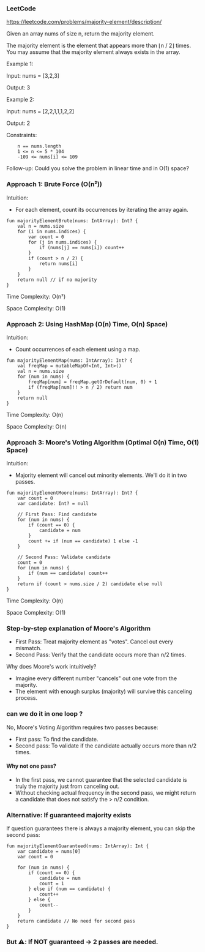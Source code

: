### LeetCode 
https://leetcode.com/problems/majority-element/description/

Given an array nums of size n, return the majority element.

The majority element is the element that appears more than ⌊n / 2⌋ times. You may assume that the majority element always exists in the array.

 

Example 1:

Input: nums = [3,2,3]

Output: 3

Example 2:

Input: nums = [2,2,1,1,1,2,2]

Output: 2

 

Constraints:
```
    n == nums.length
    1 <= n <= 5 * 104
    -109 <= nums[i] <= 109
```
 
Follow-up: Could you solve the problem in linear time and in O(1) space?

### Approach 1: Brute Force (O(n²))
Intuition:
- For each element, count its occurrences by iterating the array again.

```
fun majorityElementBrute(nums: IntArray): Int? {
    val n = nums.size
    for (i in nums.indices) {
        var count = 0
        for (j in nums.indices) {
            if (nums[j] == nums[i]) count++
        }
        if (count > n / 2) {
            return nums[i]
        }
    }
    return null // if no majority
}
```

Time Complexity: O(n²)

Space Complexity: O(1)

### Approach 2: Using HashMap (O(n) Time, O(n) Space)

Intuition:

  - Count occurrences of each element using a map.

```
fun majorityElementMap(nums: IntArray): Int? {
    val freqMap = mutableMapOf<Int, Int>()
    val n = nums.size
    for (num in nums) {
        freqMap[num] = freqMap.getOrDefault(num, 0) + 1
        if (freqMap[num]!! > n / 2) return num
    }
    return null
}

```

Time Complexity: O(n)

Space Complexity: O(n)

### Approach 3: Moore's Voting Algorithm (Optimal O(n) Time, O(1) Space)

Intuition:

  - Majority element will cancel out minority elements. We'll do it in two passes.

```
fun majorityElementMoore(nums: IntArray): Int? {
    var count = 0
    var candidate: Int? = null

    // First Pass: Find candidate
    for (num in nums) {
        if (count == 0) {
            candidate = num
        }
        count += if (num == candidate) 1 else -1
    }

    // Second Pass: Validate candidate
    count = 0
    for (num in nums) {
        if (num == candidate) count++
    }
    return if (count > nums.size / 2) candidate else null
}

```

Time Complexity: O(n)

Space Complexity: O(1)

### Step-by-step explanation of Moore's Algorithm

  - First Pass: Treat majority element as "votes". Cancel out every mismatch.
  - Second Pass: Verify that the candidate occurs more than n/2 times.

Why does Moore's work intuitively?

  - Imagine every different number "cancels" out one vote from the majority.
  - The element with enough surplus (majority) will survive this canceling process.

### can we do it in one loop ?

No, Moore's Voting Algorithm requires two passes because:

  - First pass: To find the candidate.
  - Second pass: To validate if the candidate actually occurs more than n/2 times.

#### Why not one pass?

  - In the first pass, we cannot guarantee that the selected candidate is truly the majority just from canceling out.
  - Without checking actual frequency in the second pass, we might return a candidate that does not satisfy the > n/2 condition.

### Alternative: If guaranteed majority exists

If question guarantees there is always a majority element, you can skip the second pass:

```
fun majorityElementGuaranteed(nums: IntArray): Int {
    var candidate = nums[0]
    var count = 0

    for (num in nums) {
        if (count == 0) {
            candidate = num
            count = 1
        } else if (num == candidate) {
            count++
        } else {
            count--
        }
    }
    return candidate // No need for second pass
}
```

### But ⚠️: If NOT guaranteed → 2 passes are needed.
